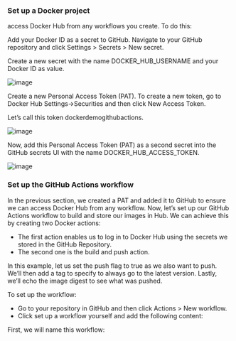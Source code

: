 
### Set up a Docker project ###

access Docker Hub from any workflows you create. To do this:

Add your Docker ID as a secret to GitHub. Navigate to your GitHub repository and click Settings > Secrets > New secret.

Create a new secret with the name DOCKER_HUB_USERNAME and your Docker ID as value.

![image](https://user-images.githubusercontent.com/39177230/115870296-a3206100-a471-11eb-85f9-c5a9a5809d94.png)

Create a new Personal Access Token (PAT). To create a new token, go to Docker Hub Settings->Securities and then click New Access Token.

Let’s call this token dockerdemogithubactions.

![image](https://user-images.githubusercontent.com/39177230/115870951-85073080-a472-11eb-96c3-dc422e0f078e.png)

Now, add this Personal Access Token (PAT) as a second secret into the GitHub secrets UI with the name DOCKER_HUB_ACCESS_TOKEN.

![image](https://user-images.githubusercontent.com/39177230/115871229-dc0d0580-a472-11eb-818c-95e9a1f5b711.png)

### Set up the GitHub Actions workflow ###

In the previous section, we created a PAT and added it to GitHub to ensure we can access Docker Hub from any workflow. Now, let’s set up our GitHub Actions workflow to build and store our images in Hub. We can achieve this by creating two Docker actions:

* The first action enables us to log in to Docker Hub using the secrets we stored in the GitHub Repository.
* The second one is the build and push action.

In this example, let us set the push flag to true as we also want to push. We’ll then add a tag to specify to always go to the latest version. Lastly, we’ll echo the image digest to see what was pushed.

To set up the workflow:

* Go to your repository in GitHub and then click Actions > New workflow.
* Click set up a workflow yourself and add the following content:

First, we will name this workflow:


